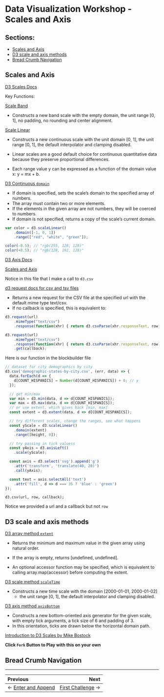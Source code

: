 # Data Visualization Workshop - Scales and Axis

## Sections:

* [Scales and Axis](#scales-and-axis)
* [D3 scale and axis methods](#d3-scale-and-axis-methods)
* [Bread Crumb Navigation](#bread-crumb-navigation)

## Scales and Axis

[D3 Scales Docs](https://github.com/d3/d3-scale)

Key Functions:

[Scale Band](https://github.com/d3/d3-scale#scaleBand)

* Constructs a new band scale with the empty domain, the unit range [0, 1], no padding, no rounding and center alignment.

[Scale Linear](https://github.com/d3/d3-scale#scaleLinear)

* Constructs a new continuous scale with the unit domain [0, 1], the unit range [0, 1], the default interpolator and clamping disabled.

* Linear scales are a good default choice for continuous quantitative data because they preserve proportional differences.

* Each range value y can be expressed as a function of the domain value x: y = mx + b.

[D3 Continuous `domain`](https://github.com/d3/d3-scale#continuous_domain)

* If domain is specified, sets the scale’s domain to the specified array of numbers.
* The array must contain two or more elements.
* If the elements in the given array are not numbers, they will be coerced to numbers.
* If domain is not specified, returns a copy of the scale’s current domain.

```js
var color = d3.scaleLinear()
    .domain([-1, 0, 1])
    .range(["red", "white", "green"]);

color(-0.5); // "rgb(255, 128, 128)"
color(+0.5); // "rgb(128, 192, 128)"
```

[D3 Axis Docs](https://github.com/d3/d3-scale)

[Scales and Axis](http://blockbuilder.org/jbelmont/96f2c14132fb446e839ef8fd9e517267)

Notice in this file that I make a call to `d3.csv`

[d3 request docs for csv and tsv files](https://github.com/d3/d3-request#csv)

* Returns a new request for the CSV file at the specified url with the default mime type text/csv.
* If no callback is specified, this is equivalent to:

```js
d3.request(url)
    .mimeType("text/csv")
    .response(function(xhr) { return d3.csvParse(xhr.responseText, row); });
```

```js
d3.request(url)
    .mimeType("text/csv")
    .response(function(xhr) { return d3.csvParse(xhr.responseText, row); })
    .get(callback);
```

Here is our function in the blockbuilder file

```js
// dataset for city demographics by city
d3.csv('demographic-states-by-city.csv', (err, data) => {
  data.forEach(d => {
    d[COUNT_HISPANICS] = Number(d[COUNT_HISPANICS]) + 0; // y
  });

  // get min/max
  var min = d3.min(data, d => d[COUNT_HISPANICS]);
  var max = d3.max(data, d => d[COUNT_HISPANICS]);
  // or use extent, which gives back [min, max]
  const extent = d3.extent(data, d => d[COUNT_HISPANICS]);

  // try different scales, change the ranges, see what happens
  const yScale = d3.scaleLinear()
    .domain(extent)
    .range([height, 0]);

  // try passing in tick valuess
  const yAxis = d3.axisLeft()
    .scale(yScale);

  const axis = d3.select('svg').append('g')
    .attr('transform', 'translate(40, 20)')
    .call(yAxis);

  const text = axis.selectAll('text')
    .attr('fill', d => d === 35 ? 'blue' : 'green')
});
```

`d3.csv(url, row, callback);`

Notice we provided a url and a callback but not `row`

## D3 scale and axis methods

[D3 array method `extent`](https://github.com/d3/d3-array#extent)

* Returns the minimum and maximum value in the given array using natural order.

* If the array is empty, returns [undefined, undefined].

* An optional accessor function may be specified, which is equivalent to calling array.map(accessor) before computing the extent.

[D3 scale method `scaleTime`](https://github.com/d3/d3-scale#scaleTime)

* Constructs a new time scale with the domain [2000-01-01, 2000-01-02]
  * the unit range [0, 1], the default interpolator and clamping disabled.

[D3 axis method `axisBottom`](https://github.com/d3/d3-axis#axisBottom)

* Constructs a new bottom-oriented axis generator for the given scale, with empty tick arguments, a tick size of 6 and padding of 3.
* In this orientation, ticks are drawn below the horizontal domain path.

[Introduction to D3 Scales by Mike Bostock](https://medium.com/@mbostock/introducing-d3-scale-61980c51545f)

**Click `Fork` Button to Play with this on your own**

## Bread Crumb Navigation
_________________________

Previous | Next
:------- | ---:
← [Enter and Append](./enter-and-append.md) | [First Challenge](./first-challenge.md) →
